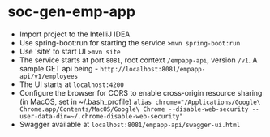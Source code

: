 # soc-gen-emp-app
- Import project to the IntelliJ IDEA
- Use spring-boot:run for starting the service `>mvn spring-boot:run`
- Use 'site' to start UI `>mvn site`
- The service starts at port `8081`, root context `/empapp-api`, version `/v1`. A sample GET api being - `http://localhost:8081/empapp-api/v1/employees`
- The UI starts at `localhost:4200`
- Configure the browser for CORS to enable cross-origin resource sharing (in MacOS, set in ~/.bash_profile)
`alias chrome="/Applications/Google\ Chrome.app/Contents/MacOS/Google\ Chrome --disable-web-security --user-data-dir=~/.chrome-disable-web-security"`
- Swagger available at `localhost:8081/empapp-api/swagger-ui.html`
